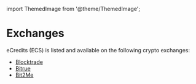 import ThemedImage from '@theme/ThemedImage';

# Exchanges 
eCredits (ECS) is listed and available on the following crypto exchanges: 

- [Blocktrade](https://blocktrade.com)
- [Bitrue](https://bitrue.com/)
- [Bit2Me](https://bit2me.com/)